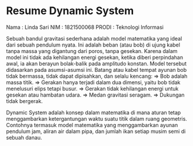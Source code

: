 # Resume Dynamic System 
Nama  : Linda Sari
NIM   : 1821500068
PRODI : Teknologi Informasi

Sebuah bandul gravitasi sederhana adalah model matematika yang ideal dari sebuah pendulum nyata. Ini adalah beban (atau bob) di ujung kabel tanpa massa yang digantung dari poros, tanpa gesekan. Karena dalam model ini tidak ada kehilangan energi gesekan, ketika diberi perpindahan awal, ia akan berayun bolak-balik pada amplitudo konstan. Model tersebut didasarkan pada asumsi-asumsi ini.
Batang atau kabel tempat ayunan bob tidak bermassa, tidak dapat dipisahkan, dan selalu kencang: 
=> Bob adalah massa titik.
=> Gerakan hanya terjadi dalam dua dimensi, yaitu bob tidak menelusuri elips tetapi busur.
=> Gerakan tidak kehilangan energi untuk gesekan atau hambatan udara.
=> Medan gravitasi seragam.
=> Dukungan tidak bergerak.

Dynamic System adalah konsep dalam matematika di mana aturan tetap menggambarkan ketergantungan waktu suatu titik dalam ruang geometris. Contohnya termasuk model matematika yang menggambarkan ayunan pendulum jam, aliran air dalam pipa, dan jumlah ikan setiap musim semi di sebuah danau.
